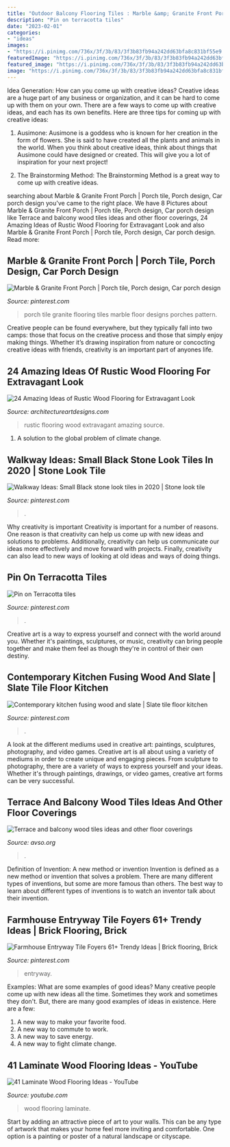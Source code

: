 ```yaml
---
title: "Outdoor Balcony Flooring Tiles : Marble &amp; Granite Front Porch"
description: "Pin on terracotta tiles"
date: "2023-02-01"
categories:
- "ideas"
images:
- "https://i.pinimg.com/736x/3f/3b/83/3f3b83fb94a242dd63bfa8c831bf55e9.jpg"
featuredImage: "https://i.pinimg.com/736x/3f/3b/83/3f3b83fb94a242dd63bfa8c831bf55e9.jpg"
featured_image: "https://i.pinimg.com/736x/3f/3b/83/3f3b83fb94a242dd63bfa8c831bf55e9.jpg"
image: "https://i.pinimg.com/736x/3f/3b/83/3f3b83fb94a242dd63bfa8c831bf55e9.jpg"
---
```



Idea Generation: How can you come up with creative ideas?
Creative ideas are a huge part of any business or organization, and it can be hard to come up with them on your own. There are a few ways to come up with creative ideas, and each has its own benefits. Here are three tips for coming up with creative ideas:
1. Ausimone: Ausimone is a goddess who is known for her creation in the form of flowers. She is said to have created all the plants and animals in the world. When you think about creative ideas, think about things that Ausimone could have designed or created. This will give you a lot of inspiration for your next project!

2. The Brainstorming Method: The Brainstorming Method is a great way to come up with creative ideas.

	

		
searching about Marble &amp; Granite Front Porch | Porch tile, Porch design, Car porch design you've came to the right place. We have 8 Pictures about Marble &amp; Granite Front Porch | Porch tile, Porch design, Car porch design like Terrace and balcony wood tiles ideas and other floor coverings, 24 Amazing Ideas of Rustic Wood Flooring for Extravagant Look and also Marble &amp; Granite Front Porch | Porch tile, Porch design, Car porch design. Read more:
		
    
## Marble &amp; Granite Front Porch | Porch Tile, Porch Design, Car Porch Design

<img loading=lazy src="https://i.pinimg.com/736x/be/d9/53/bed9538495493e635d21048e3363808f--front-verandah-front-porches.jpg" onerror="this.onerror=null;this.src='https://tse4.mm.bing.net/th?id=OIP.wiUqOeoSFVMZ5_YsPxx9jgHaJ4&amp;pid=15.1';" alt="Marble &amp; Granite Front Porch | Porch tile, Porch design, Car porch design">

_Source: pinterest.com_

>porch tile granite flooring tiles marble floor designs porches pattern. 

	

Creative people can be found everywhere, but they typically fall into two camps: those that focus on the creative process and those that simply enjoy making things. Whether it’s drawing inspiration from nature or concocting creative ideas with friends, creativity is an important part of anyones life.

    
## 24 Amazing Ideas Of Rustic Wood Flooring For Extravagant Look

<img loading=lazy src="http://www.architectureartdesigns.com/wp-content/uploads/2013/09/2223.jpg" onerror="this.onerror=null;this.src='https://tse4.mm.bing.net/th?id=OIP.dLoNbzmFIJdXp8R7C_iCCAHaJ4&amp;pid=15.1';" alt="24 Amazing Ideas of Rustic Wood Flooring for Extravagant Look">

_Source: architectureartdesigns.com_

>rustic flooring wood extravagant amazing source. 

	

1. A solution to the global problem of climate change.

    
## Walkway Ideas: Small Black Stone Look Tiles In 2020 | Stone Look Tile

<img loading=lazy src="https://i.pinimg.com/736x/f1/e9/3e/f1e93e2fa314aed706211e1550913594.jpg" onerror="this.onerror=null;this.src='https://tse4.mm.bing.net/th?id=OIP.z2wO80P2oSGZ7XmGEo6JegHaLH&amp;pid=15.1';" alt="Walkway Ideas: Small Black stone look tiles in 2020 | Stone look tile">

_Source: pinterest.com_

>. 

	

Why creativity is important
Creativity is important for a number of reasons. One reason is that creativity can help us come up with new ideas and solutions to problems. Additionally, creativity can help us communicate our ideas more effectively and move forward with projects. Finally, creativity can also lead to new ways of looking at old ideas and ways of doing things.

    
## Pin On Terracotta Tiles

<img loading=lazy src="https://i.pinimg.com/736x/3f/3b/83/3f3b83fb94a242dd63bfa8c831bf55e9.jpg" onerror="this.onerror=null;this.src='https://tse2.mm.bing.net/th?id=OIP.Tud0kL4schXrWkij7fmmwAAAAA&amp;pid=15.1';" alt="Pin on Terracotta tiles">

_Source: pinterest.com_

>. 

	

Creative art is a way to express yourself and connect with the world around you. Whether it's paintings, sculptures, or music, creativity can bring people together and make them feel as though they're in control of their own destiny.

    
## Contemporary Kitchen Fusing Wood And Slate | Slate Tile Floor Kitchen

<img loading=lazy src="https://i.pinimg.com/736x/ca/bd/84/cabd84afe1ad33f25b58a7bdee433fcf.jpg" onerror="this.onerror=null;this.src='https://tse3.mm.bing.net/th?id=OIP.76zbcyziS1EuxMyjJ_394gHaJ3&amp;pid=15.1';" alt="Contemporary kitchen fusing wood and slate | Slate tile floor kitchen">

_Source: pinterest.com_

>. 

	

A look at the different mediums used in creative art: paintings, sculptures, photography, and video games.
Creative art is all about using a variety of mediums in order to create unique and engaging pieces. From sculpture to photography, there are a variety of ways to express yourself and your ideas. Whether it's through paintings, drawings, or video games, creative art forms can be very successful.

    
## Terrace And Balcony Wood Tiles Ideas And Other Floor Coverings

<img loading=lazy src="https://www.avso.org/wp-content/uploads/files/3/0/3/terrace-and-balcony-wood-tiles-ideas-and-other-floor-coverings-9-303.jpeg" onerror="this.onerror=null;this.src='https://tse3.mm.bing.net/th?id=OIP.azN0ikIzx6rhdO_dsrjN3QHaLH&amp;pid=15.1';" alt="Terrace and balcony wood tiles ideas and other floor coverings">

_Source: avso.org_

>. 

	

Definition of Invention: A new method or invention
Invention is defined as a new method or invention that solves a problem. There are many different types of inventions, but some are more famous than others. The best way to learn about different types of inventions is to watch an inventor talk about their invention.

    
## Farmhouse Entryway Tile Foyers 61+ Trendy Ideas | Brick Flooring, Brick

<img loading=lazy src="https://i.pinimg.com/736x/2d/78/86/2d78862dce3c331e2bfa3543bc4bde4d.jpg" onerror="this.onerror=null;this.src='https://tse1.mm.bing.net/th?id=OIP.p0Xl_zeqG3bKIGgNHWTBTgAAAA&amp;pid=15.1';" alt="Farmhouse Entryway Tile Foyers 61+ Trendy Ideas | Brick flooring, Brick">

_Source: pinterest.com_

>entryway. 

	

Examples: What are some examples of good ideas?
Many creative people come up with new ideas all the time. Sometimes they work and sometimes they don't. But, there are many good examples of ideas in existence. Here are a few: 
1) A new way to make your favorite food. 
2) A new way to commute to work. 
3) A new way to save energy. 
4) A new way to fight climate change.

    
## 41 Laminate Wood Flooring Ideas - YouTube

<img loading=lazy src="https://i.ytimg.com/vi/SOR_KHEVblw/maxresdefault.jpg" onerror="this.onerror=null;this.src='https://tse2.mm.bing.net/th?id=OIP.3-mYXfYFWTDHQcLIIe8y0QHaEK&amp;pid=15.1';" alt="41 Laminate Wood Flooring Ideas - YouTube">

_Source: youtube.com_

>wood flooring laminate. 

	

Start by adding an attractive piece of art to your walls. This can be any type of artwork that makes your home feel more inviting and comfortable. One option is a painting or poster of a natural landscape or cityscape.

